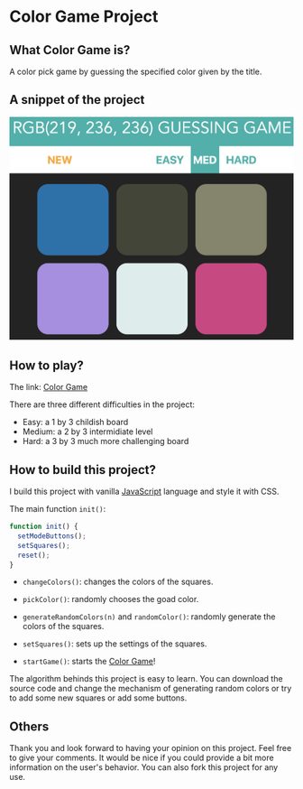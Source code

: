 # Color Game Project

## What Color Game is?

A color pick game by guessing the specified color given by the title.

## A snippet of the project

![](./ColorGame/snippet.png)

## How to play?

The link: [Color Game](https://walkccc.github.io/ColorGame/)

There are three different difficulties in the project:

- Easy: a 1 by 3 childish board
- Medium: a 2 by 3 intermidiate level
- Hard: a 3 by 3 much more challenging board

## How to build this project?

I build this project with vanilla [JavaScript](https://www.javascript.com) language and style it with CSS.

The main function `init()`:

```javascript
function init() {
  setModeButtons();
  setSquares();
  reset();
}
```

- `changeColors()`: changes the colors of the squares.

- `pickColor()`: randomly chooses the goad color.

- `generateRandomColors(n)` and `randomColor()`: randomly generate the colors of the squares.

- `setSquares()`: sets up the settings of the squares.

- `startGame()`: starts the [Color Game](https://walkccc.github.io/ColorGame/)!

The algorithm behinds this project is easy to learn. You can download the source code and change the mechanism of generating random colors or try to add some new squares or add some buttons.

## Others

Thank you and look forward to having your opinion on this project. Feel free to give your comments. It would be nice if you could provide a bit more information on the user's behavior. You can also fork this project for any use.
